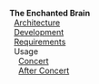 **The Enchanted Brain**  
&nbsp;&nbsp;[Architecture](Architecture)  
&nbsp;&nbsp;[Development](Development)  
&nbsp;&nbsp;[Requirements](Requirements)  
&nbsp;&nbsp;Usage  
&nbsp;&nbsp;&nbsp;&nbsp;[Concert](Concert)  
&nbsp;&nbsp;&nbsp;&nbsp;[After Concert](After-Concert)  